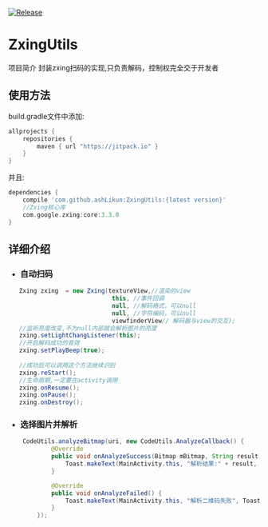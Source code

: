 [![Release](https://jitpack.io/v/ashLikun/ZxingUtils.svg)](https://jitpack.io/#ashLikun/ZxingUtils)

# **ZxingUtils**
项目简介
    封装zxing扫码的实现,只负责解码，控制权完全交于开发者
## 使用方法

build.gradle文件中添加:
```gradle
allprojects {
    repositories {
        maven { url "https://jitpack.io" }
    }
}
```
并且:

```gradle
dependencies {
    compile 'com.github.ashLikun:ZxingUtils:{latest version}'
    //Zxing核心库
    com.google.zxing:core:3.3.0
}
```

## 详细介绍

* ### 自动扫码
```java
   Zxing zxing  = new Zxing(textureView,//渲染的view
                             this, //事件回调
                             null, //解码格式，可以null
                             null, //字符编码，可以null
                             viewfinderView// 解码器与view的交互);
   //监听亮度改变,不为null内部就会解析图片的亮度
   zxing.setLightChangListener(this);
   //开启解码成功的音效
   zxing.setPlayBeep(true);
   
   //成功后可以调用这个方法继续识别
   zxing.reStart();
   //生命周期,一定要在activity调用
   zxing.onResume();
   zxing.onPause();
   zxing.onDestroy();
```

* ### 选择图片并解析
```java
    CodeUtils.analyzeBitmap(uri, new CodeUtils.AnalyzeCallback() {
            @Override
            public void onAnalyzeSuccess(Bitmap mBitmap, String result) {
                Toast.makeText(MainActivity.this, "解析结果:" + result, Toast.LENGTH_LONG).show();
            }

            @Override
            public void onAnalyzeFailed() {
                Toast.makeText(MainActivity.this, "解析二维码失败", Toast.LENGTH_LONG).show();
            }
        });
```


